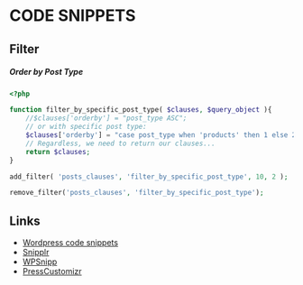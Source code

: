# CODE SNIPPETS
 
## Filter

##### Order by Post Type
  
~~~php
<?php

function filter_by_specific_post_type( $clauses, $query_object ){
    //$clauses['orderby'] = "post_type ASC";
    // or with specific post type: 
    $clauses['orderby'] = "case post_type when 'products' then 1 else 2 end ASC";
    // Regardless, we need to return our clauses...
    return $clauses;
}

add_filter( 'posts_clauses', 'filter_by_specific_post_type', 10, 2 );

remove_filter('posts_clauses', 'filter_by_specific_post_type');

~~~


## Links

* [Wordpress code snippets](https://www.wp-code.com/)
* [Snipplr](http://snipplr.com/all/tags/wordpress/)
* [WPSnipp](http://wpsnipp.com/)
* [PressCustomizr](http://presscustomizr.com/code-snippets/)